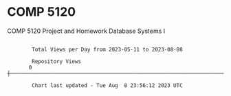 # COMP 5120
COMP 5120 Project and Homework 
Database Systems I

```

        Total Views per Day from 2023-05-11 to 2023-08-08

        Repository Views
       0 ┼─────────────────────────────────────────────────────────────────────────────────────────

        Chart last updated - Tue Aug  8 23:56:12 2023 UTC
        
```
